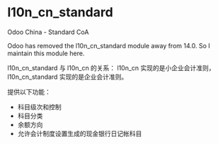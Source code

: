 # l10n_cn_standard
Odoo China - Standard CoA

Odoo has removed the l10n_cn_standard module away from 14.0. So I maintain this module here.

l10n_cn_standard 与 l10n_cn 的关系：
l10n_cn 实现的是小企业会计准则，l10n_cn_standard 实现的是企业会计准则。

提供以下功能：
* 科目级次和控制
* 科目分类
* 余额方向
* 允许会计制度设置生成的现金银行日记帐科目
